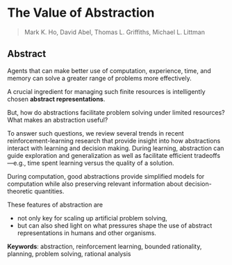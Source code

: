 # The Value of Abstraction

> Mark K. Ho, David Abel, Thomas L. Griffiths, Michael L. Littman

## Abstract
Agents that can make better use of computation, experience, time, and memory can solve a greater range of problems more effectively. 

A crucial ingredient for managing such finite resources is intelligently chosen **abstract representations**. 

But, how do abstractions facilitate problem solving under limited resources? What makes an abstraction useful? 

To answer such questions, we review several trends in recent reinforcement-learning research that provide insight into how abstractions interact with learning and decision making. During learning, abstraction can guide exploration and generalization as well as facilitate efficient tradeoffs—e.g.,
time spent learning versus the quality of a solution. 

During computation, good abstractions provide simplified models for computation while also preserving relevant information about
decision-theoretic quantities. 

These features of abstraction are 
- not only key for scaling up artificial problem solving, 
- but can also shed light on what pressures shape the use of abstract representations in humans and other organisms.

**Keywords**: abstraction, reinforcement learning, bounded rationality, planning, problem solving, rational analysis
